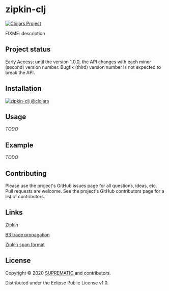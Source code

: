 # zipkin-clj

[![Clojars Project][clojars-shield]][clojars-project]

FIXME: description

## Project status

Early Access: until the version 1.0.0, the API changes with each minor (second)
version number. Bugfix (third) version number is not expected to break the API.

## Installation

[![zipkin-clj @clojars][clojars-info]][clojars-project]

## Usage

_TODO_

## Example

_TODO_

## Contributing

Please use the project's GitHub issues page for all questions, ideas,
etc. Pull requests are welcome. See the project's GitHub contributors
page for a list of contributors.

## Links

[Zipkin][zipkin]

[B3 trace propagation][zipkin-b3]

[Zipkin span format][zipkin-api]

## License

Copyright © 2020 [SUPREMATIC][suprematic] and contributors.

Distributed under the Eclipse Public License v1.0.

[suprematic]: https://suprematic.de
[zipkin]: https://zipkin.io
[zipkin-b3]: https://github.com/openzipkin/b3-propagation
[zipkin-api]: https://zipkin.io/zipkin-api/#/default/post_spans
[clojars-shield]: https://img.shields.io/clojars/v/zipkin-clj.svg
[clojars-info]: https://clojars.org/zipkin-clj/latest-version.svg
[clojars-project]: https://clojars.org/zipkin-clj
